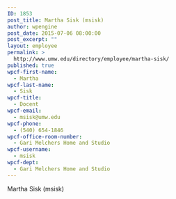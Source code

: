```yaml
---
ID: 1853
post_title: Martha Sisk (msisk)
author: wpengine
post_date: 2015-07-06 08:00:00
post_excerpt: ""
layout: employee
permalink: >
  http://www.umw.edu/directory/employee/martha-sisk/
published: true
wpcf-first-name:
  - Martha
wpcf-last-name:
  - Sisk
wpcf-title:
  - Docent
wpcf-email:
  - msisk@umw.edu
wpcf-phone:
  - (540) 654-1846
wpcf-office-room-number:
  - Gari Melchers Home and Studio
wpcf-username:
  - msisk
wpcf-dept:
  - Gari Melchers Home and Studio
---
```

Martha Sisk (msisk)